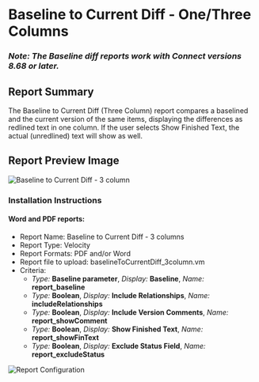# Baseline to Current Diff - One/Three Columns

### *Note: The Baseline diff reports work with Connect versions 8.68 or later.*

## Report Summary
The Baseline to Current Diff (Three Column) report compares a baselined and the current version of the same items, displaying the differences as redlined text in one column. If the user selects Show Finished Text, the actual (unredlined) text will show as well.

## Report Preview Image
![Baseline to Current Diff - 3 column](BaselineToCurrentDiffThreeColPreview.png)

### Installation Instructions

#### Word and PDF reports:
- Report Name: Baseline to Current Diff - 3 columns
- Report Type: Velocity
- Report Formats: PDF and/or Word
- Report file to upload: baselineToCurrentDiff_3column.vm
- Criteria:
  - *Type:* **Baseline parameter**, *Display:* **Baseline**, *Name:* **report_baseline**
  - *Type:* **Boolean**, *Display:* **Include Relationships**, *Name:* **includeRelationships**
  - *Type:* **Boolean**, *Display:* **Include Version Comments**, *Name:* **report_showComment**
  - *Type:* **Boolean**, *Display:* **Show Finished Text**, *Name:* **report_showFinText**
  - *Type:* **Boolean**, *Display:* **Exclude Status Field**, *Name:* **report_excludeStatus**

![Report Configuration](BaselineToCurrentDiffThreeColsConfig.png)
